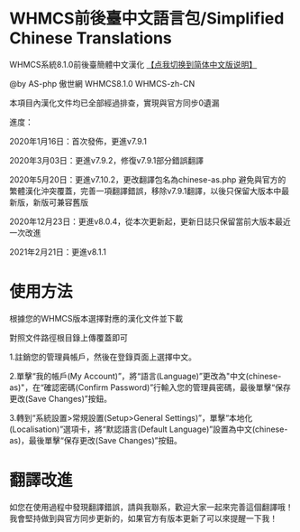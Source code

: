 # WHMCS前後臺中文語言包/Simplified Chinese Translations
WHMCS系統8.1.0前後臺簡體中文漢化 [【点我切换到简体中文版说明】](https://github.com/AS-php/WHMCS-zh-CN)

@by AS-php 傲世網 WHMCS8.1.0 WHMCS-zh-CN

本項目內漢化文件均已全部經過排查，實現與官方同步0遺漏

進度：

2020年1月16日：首次發佈，更進v7.9.1

2020年3月03日：更進v7.9.2，修復v7.9.1部分錯誤翻譯

2020年5月20日：更進v7.10.2，更改翻譯包名為chinese-as.php 避免與官方的繁體漢化沖突覆蓋，完善一項翻譯錯誤，移除v7.9.1翻譯，以後只保留大版本中最新版，新版可兼容舊版

2020年12月23日：更進v8.0.4，從本次更新起，更新日誌只保留當前大版本最近一次改進

2021年2月21日：更進v8.1.1

# 使用方法
根據您的WHMCS版本選擇對應的漢化文件並下載

對照文件路徑根目錄上傳覆蓋即可

1.註銷您的管理員帳戶，然後在登錄頁面上選擇中文。

2.單擊“我的帳戶(My Account)”，將“語言(Language)”更改為"中文(chinese-as)"，在“確認密碼(Confirm Password)”行輸入您的管理員密碼，最後單擊“保存更改(Save Changes)”按鈕。

3.轉到“系統設置>常規設置(Setup>General Settings)”，單擊“本地化(Localisation)”選項卡，將“默認語言(Default Language)”設置為中文(chinese-as)，最後單擊“保存更改(Save Changes)”按鈕。

# 翻譯改進
如您在使用過程中發現翻譯錯誤，請與我聯系，歡迎大家一起來完善這個翻譯哦！我會堅持做到與官方同步更新的，如果官方有版本更新了可以來提醒一下我！